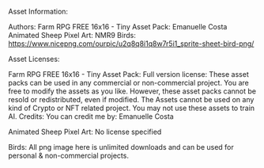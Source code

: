 Asset Information:

Authors:
      Farm RPG FREE 16x16 - Tiny Asset Pack: Emanuelle Costa
      Animated Sheep Pixel Art: NMR9
      Birds: https://www.nicepng.com/ourpic/u2q8q8i1q8w7r5i1_sprite-sheet-bird-png/
      
Asset Licenses:

  Farm RPG FREE 16x16 - Tiny Asset Pack:
        Full version license:
            These asset packs can be used in any commercial or non-commercial project. You are free to modify the assets as you like. 
            However, these asset packs cannot be resold or redistributed, even if modified. 
            The Assets cannot be used on any kind of Crypto or NFT related project.
            You may not use these assets to train AI.
            Credits: You can credit me by: Emanuelle Costa
  
  Animated Sheep Pixel Art:
        No license specified
  
  Birds:
        All png image here is unlimited downloads and can be used for personal & non-commercial projects.

